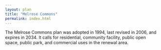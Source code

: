 ```yaml
---
layout: plan
title: "Melrose Commons"
permalink: index.html
---
```


The Melrose Commons plan was adopted in 1994, last revised in 2006, and expires in 2034. It calls for residential, community facility, public open space, public park, and commercial uses in the renewal area. 